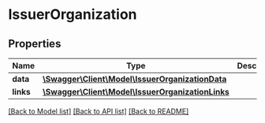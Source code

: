 # IssuerOrganization

## Properties
Name | Type | Description | Notes
------------ | ------------- | ------------- | -------------
**data** | [**\Swagger\Client\Model\IssuerOrganizationData**](IssuerOrganizationData.md) |  | [optional] 
**links** | [**\Swagger\Client\Model\IssuerOrganizationLinks**](IssuerOrganizationLinks.md) |  | [optional] 

[[Back to Model list]](../README.md#documentation-for-models) [[Back to API list]](../README.md#documentation-for-api-endpoints) [[Back to README]](../README.md)


